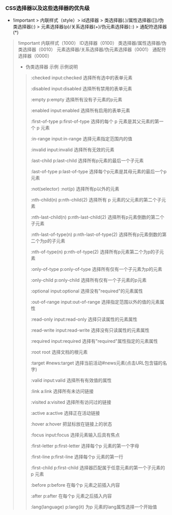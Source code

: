 ### CSS选择器以及这些选择器的优先级
* !important > 内联样式（style）> id选择器 > 类选择器(.)/属性选择器([])/伪类选择器(:) > 元素选择器(p)/关系选择器(+)/伪元素选择器(::) > 通配符选择器(*)
> !important
> 内联样式（1000）
> ID选择器（0100）
> 类选择器/属性选择器/伪类选择器（0010）
> 元素选择器/关系选择器/伪元素选择器（0001）
> 通配符选择器（0000）
> * 伪类选择器  示例	示例说明
>  > <p>:checked	input:checked	选择所有选中的表单元素
>  > <p>:disabled	input:disabled	选择所有禁用的表单元素
>  > <p>:empty	p:empty	选择所有没有子元素的p元素
>  > <p>:enabled	input:enabled	选择所有启用的表单元素
>  > <p>:first-of-type	p:first-of-type	选择的每个 p 元素是其父元素的第一个 p 元素
>  > <p>:in-range	input:in-range	选择元素指定范围内的值
>  > <p>:invalid	input:invalid	选择所有无效的元素
>  > <p>:last-child	p:last-child	选择所有p元素的最后一个子元素
>  > <p>:last-of-type	p:last-of-type	选择每个p元素是其母元素的最后一个p元素
>  > <p>:not(selector)	:not(p)	选择所有p以外的元素
>  > <p>:nth-child(n)	p:nth-child(2)	选择所有 p 元素的父元素的第二个子元素
>  > <p>:nth-last-child(n)	p:nth-last-child(2)	选择所有p元素倒数的第二个子元素
>  > <p>:nth-last-of-type(n)	p:nth-last-of-type(2)	选择所有p元素倒数的第二个为p的子元素
>  > <p>:nth-of-type(n)	p:nth-of-type(2)	选择所有p元素第二个为p的子元素
>  > <p>:only-of-type	p:only-of-type	选择所有仅有一个子元素为p的元素
>  > <p>:only-child	p:only-child	选择所有仅有一个子元素的p元素
>  > <p>:optional	input:optional	选择没有"required"的元素属性
>  > <p>:out-of-range	input:out-of-range	选择指定范围以外的值的元素属性
>  > <p>:read-only	input:read-only	选择只读属性的元素属性
>  > <p>:read-write	input:read-write	选择没有只读属性的元素属性
>  > <p>:required	input:required	选择有"required"属性指定的元素属性
>  > <p>:root	root	选择文档的根元素
>  > <p>:target	#news:target	选择当前活动#news元素(点击URL包含锚的名字)
>  > <p>:valid	input:valid	选择所有有效值的属性
>  > <p>:link	a:link	选择所有未访问链接
>  > <p>:visited	a:visited	选择所有访问过的链接
>  > <p>:active	a:active	选择正在活动链接
>  > <p>:hover	a:hover	把鼠标放在链接上的状态
>  > <p>:focus	input:focus	选择元素输入后具有焦点
>  > <p>:first-letter	p:first-letter	选择每个p 元素的第一个字母
>  > <p>:first-line	p:first-line	选择每个p 元素的第一行
>  > <p>:first-child	p:first-child	选择器匹配属于任意元素的第一个子元素的p 元素
>  > <p>:before	p:before	在每个p 元素之前插入内容
>  > <p>:after	p:after	在每个p 元素之后插入内容
>  > <p>:lang(language)	p:lang(it)	为p 元素的lang属性选择一个开始值
